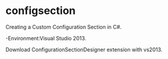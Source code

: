 # configsection
Creating a Custom Configuration Section in C#.

-Environment:Visual Studio 2013.

Download ConfigurationSectionDesigner extension with vs2013. 

  <configSections>
    <section name="email" type="ConfigSection.Email, ConfigSection"/>
  </configSections>
